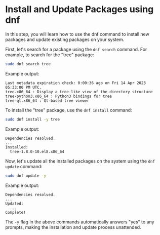 # Install and Update Packages using dnf

In this step, you will learn how to use the dnf command to install new packages and update existing packages on your system.

First, let's search for a package using the `dnf search` command. For example, to search for the "tree" package:

```bash
sudo dnf search tree
```

Example output:

```
Last metadata expiration check: 0:00:36 ago on Fri 14 Apr 2023 05:33:00 PM UTC.
tree.x86_64 : Display a tree-like view of the directory structure
tree-python3.x86_64 : Python3 bindings for tree
tree-qt.x86_64 : Qt-based tree viewer
```

To install the "tree" package, use the `dnf install` command:

```bash
sudo dnf install -y tree
```

Example output:

```
Dependencies resolved.
...
Installed:
  tree-1.8.0-10.el8.x86_64
```

Now, let's update all the installed packages on the system using the `dnf update` command:

```bash
sudo dnf update -y
```

Example output:

```
Dependencies resolved.
...
Updated:
  ...
Complete!
```

The `-y` flag in the above commands automatically answers "yes" to any prompts, making the installation and update process unattended.
